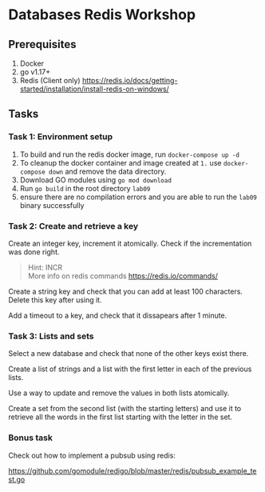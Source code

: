 # Databases Redis Workshop

## Prerequisites
1. Docker
2. go v1.17+
3. Redis (Client only) https://redis.io/docs/getting-started/installation/install-redis-on-windows/

## Tasks

### Task 1: Environment setup

1. To build and run the redis docker image, run `docker-compose up -d`
2. To cleanup the docker container and image created at `1.` use `docker-compose down` and remove the data directory.
3. Download GO modules using `go mod download`
4. Run `go build` in the root directory `lab09`
5. ensure there are no compilation errors and you are able to run the `lab09` binary successfully

### Task 2: Create and retrieve a key

Create an integer key, increment it atomically. Check if the incrementation was done right.

> Hint: INCR <br>
  More info on redis commands https://redis.io/commands/

Create a string key and check that you can add at least 100 characters. Delete this key after using it.

Add a timeout to a key, and check that it dissapears after 1 minute.

### Task 3: Lists and sets

Select a new database and check that none of the other keys exist there.

Create a list of strings and a list with the first letter in each of the previous lists.

Use a way to update and remove the values in both lists atomically.

Create a set from the second list (with the starting letters) and use it to retrieve all the words in the first list starting with the letter in the set.

### Bonus task
Check out how to implement a pubsub using redis:

https://github.com/gomodule/redigo/blob/master/redis/pubsub_example_test.go



